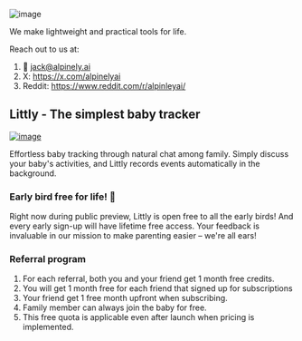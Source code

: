 ![image](https://github.com/user-attachments/assets/1b0cef08-f0bb-4ae2-a0f2-2c1ac934fe66)

We make lightweight and practical tools for life.

Reach out to us at:

1. 📮 <jack@alpinely.ai>
2. X: <https://x.com/alpinelyai>
3. Reddit: <https://www.reddit.com/r/alpinleyai/>

## Littly - The simplest baby tracker
[![image](https://github.com/user-attachments/assets/a38a8945-baac-4b15-8fde-a8dbf1e3345c)](https://apps.apple.com/us/app/littly-smart-baby-tracker/id6550890095)

Effortless baby tracking through natural chat among family. Simply discuss your baby's activities, and Littly records events automatically in the background.

### Early bird free for life! 🎉
Right now during public preview, Littly is open free to all the early birds! And every early sign-up will have lifetime free access. Your feedback is invaluable in our mission to make parenting easier – we're all ears!

### Referral program
1. For each referral, both you and your friend get 1 month free credits.
  2. You will get 1 month free for each friend that signed up for subscriptions
  3. Your friend get 1 free month upfront when subscribing.
4. Family member can always join the baby for free.
5. This free quota is applicable even after launch when pricing is implemented.


<!---
## Connecting to your audio books library
Self-service upload is coming soon! Before that feel free to ask <jack@alpinely.ai> to help you upload.

## How to get audio from libro.fm?
![image](https://github.com/jack2684/alpinely.ai/assets/1225301/9abbe9ee-4705-4015-9074-0faa6f053b23)

[libro.fm](https://libro.fm/) is a great platform that support mp3 download officically. Simply go to your library and download: [https://libro.fm/user/library ](https://libro.fm/user/library )

## How to get audio from audible?
![image](https://github.com/jack2684/alpinely.ai/assets/1225301/e7eb055b-b01f-477b-a257-fa90d9bf6b01)


There is free open-source tools like [Libation](https://github.com/rmcrackan/Libation) to download audio book mp3 + cue. Highly recommend it.


### Understanding DRM operation

Based on the search results, telling people about DRM removal tools is generally not considered illegal, but there are some important nuances to be aware of:

1. Providing information about DRM removal tools is typically protected as free speech. A U.S. judge ruled that it's not illegal to tell people about software that can strip DRM off e-books, as long as there's no intention to encourage copyright infringement[2].

2. However, actually creating or distributing tools specifically designed to circumvent DRM may be illegal in some jurisdictions under laws like the Digital Millennium Copyright Act (DMCA) in the U.S. or similar laws in other countries[1][3].

3. The legality of using DRM removal tools for personal use is somewhat of a gray area. In the U.S., removing DRM is often considered illegal under the DMCA, even for personal use. However, there are ongoing debates about fair use and format-shifting exceptions[1][3].

4. Laws can vary by country. For example, in the UK and Europe, removing DRM may be legal if done for legal reasons, such as to enable interoperability with other software[5].

5. While informing people about DRM removal tools isn't generally illegal, it's important to avoid actively encouraging copyright infringement or piracy[2].

In summary, while telling people about DRM removal tools is generally protected speech, it's advisable to be cautious about how the information is presented and to avoid promoting any illegal activities.

Citations:
[1] https://www.reddit.com/r/ebooks/comments/vu1iiw/is_it_illegal_to_remove_the_drm_off_of_a_kindle/
[2] https://www.engadget.com/2014-12-11-drm-stripping-software-not-illegal.html
[3] https://www.mobileread.com/forums/showthread.php?t=213833
[4] http://www.mindelscott.com/2022/10/25/is-it-legal-to-remove-drm-from-ebooks/
[5] https://www.virtualdj.com/forums/73656/General_Discussion/Is_it_illegal_to_use_DRM_Removal_tools__.html
-->
